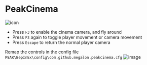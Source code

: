# PeakCinema

![icon](https://github.com/user-attachments/assets/1d241d91-389c-477f-a809-197da887da7d)

- Press `F3` to enable the cinema camera, and fly around
- Press `F3` again to toggle player movement or camera movement
- Press `Escape` to return the normal player camera

Remap the controls in the config file 
`PEAK\BepInEx\config\com.github.megalon.peakcinema.cfg`
![image](https://github.com/user-attachments/assets/a22dd088-2f3d-48ec-9e85-293e6483c74c)
